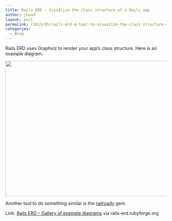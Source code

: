 ```yaml
---
title: Rails ERD – Visualize the class structure of a Rails app
author: jhund
layout: post
permalink: /2013/05/rails-erd-a-tool-to-visualize-the-class-structure-of-a-rails-app-httprails-erd-rubyforge-orggallery-html/
categories:
  - Blog
---
```

<p class="iii-article-excerpt">
  Rails ERD uses Graphviz to render your app&#8217;s class structure. Here is an example diagram:
</p>

<img class="img-polaroid" alt="" src="http://rails-erd.rubyforge.org/images/refinery.png" width="720" height="424" />

<p class="iii-article-source">
  Another tool to do something similar is the <a href="https://github.com/preston/railroady">railroady</a> gem.
</p>

<p class="iii-article-source">
  Link: <a href="http://rails-erd.rubyforge.org/gallery.html">Rails ERD – Gallery of example diagrams</a> via rails-erd.rubyforge.org
</p>